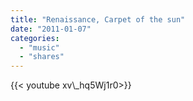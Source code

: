 ```yaml
---
title: "Renaissance, Carpet of the sun"
date: "2011-01-07"
categories:
  - "music"
  - "shares"
---
```


<div style="width: 70vw;">{{< youtube xv\_hq5Wj1r0>}}</div>
